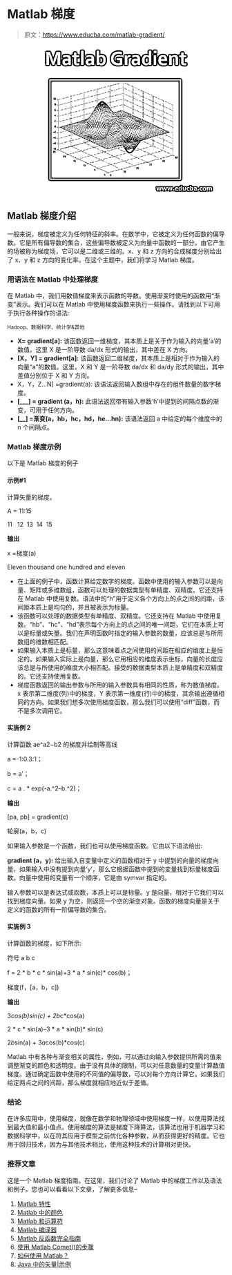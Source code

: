 # Matlab 梯度

> 原文：<https://www.educba.com/matlab-gradient/>

![Matlab Gradient](img/8afb19105e808a0180426a351cd95a41.png)



## Matlab 梯度介绍

一般来说，梯度被定义为任何特征的斜率。在数学中，它被定义为任何函数的偏导数。它是所有偏导数的集合，这些偏导数被定义为向量中函数的一部分。由它产生的场被称为梯度场，它可以是二维或三维的。x、y 和 z 方向的合成梯度分别给出了 x、y 和 z 方向的变化率。在这个主题中，我们将学习 Matlab 梯度。

### 用语法在 Matlab 中处理梯度

在 Matlab 中，我们用数值梯度来表示函数的导数。使用渐变时使用的函数用“渐变”表示。我们可以在 Matlab 中使用梯度函数来执行一些操作。请找到以下可用于执行各种操作的语法:

<small>Hadoop、数据科学、统计学&其他</small>

*   **X= gradient[a]:** 该函数返回一维梯度，其本质上是关于作为输入的向量‘a’的数值。这里 X 是一阶导数 da/dx 形式的输出，其中差在 X 方向。
*   **[X，Y] = gradient[a]:** 该函数返回二维梯度，其本质上是相对于作为输入的向量“a”的数值。这里，X 和 Y 是一阶导数 da/dx 和 da/dy 形式的输出，其中差值分别位于 X 和 Y 方向。
*   X，Y，Z…N] =gradient(a): 该语法返回输入数组中存在的组件数量的数字梯度。
*   **[___] = gradient (a，h):** 此语法返回带有输入参数‘h’中提到的间隔点数的渐变，可用于任何方向。
*   **[__] =渐变(a，hb，hc，hd，he…hn):** 该语法返回 a 中给定的每个维度中的 n 个间隔点。

### Matlab 梯度示例

以下是 Matlab 梯度的例子

#### 示例#1

计算矢量的梯度。

A = 11:15

11   12  13  14  15

**输出**

x =梯度(a)

Eleven thousand one hundred and eleven

*   在上面的例子中，函数计算给定数字的梯度。函数中使用的输入参数可以是向量、矩阵或多维数组，函数可以处理的数据类型有单精度、双精度。它还支持在 Matlab 中使用复数。语法中的“h”用于定义各个方向上的点之间的间距，该间距本质上是均匀的，并且被表示为标量。
*   该函数可以处理的数据类型有单精度、双精度。它还支持在 Matlab 中使用复数。“hb”、“hc”、“hd”表示每个方向上的点之间的唯一间距，它们在本质上可以是标量或矢量。我们在声明函数时指定的输入参数的数量，应该总是与所用数组的维数相匹配。
*   如果输入本质上是标量，那么这意味着点之间使用的间距在相应的维度上是恒定的。如果输入实际上是向量，那么它用相应的维度表示坐标，向量的长度应该总是与所使用的维度大小相匹配。接受的数据类型本质上是单精度和双精度的。它还支持使用复数。
*   梯度函数返回的输出参数与所用的输入参数具有相同的性质，称为数值梯度。x 表示第二维度(列)中的梯度，Y 表示第一维度(行)中的梯度，其余输出遵循相同的方向。如果我们想多次使用梯度函数，那么我们可以使用“diff”函数，而不是多次调用它。

#### 实施例 2

计算函数 ae^a2−b2 的梯度并绘制等高线

a =-1:0.3:1；

b = a’；

c = a . * exp(-a.^2–b.^2)；

**输出**

[pa, pb] = gradient(c)

轮廓(a，b，c)

如果输入参数是一个函数，我们也可以使用梯度函数。它由以下语法给出:

**gradient (a，y):** 给出输入自变量中定义的函数相对于 y 中提到的向量的梯度向量，如果输入中没有提到向量‘y’，那么它根据函数中提到的变量找到标量梯度函数。向量中使用的变量有一个顺序，它是由 symvar 指定的。

输入参数可以是表达式或函数，本质上可以是标量。y 是向量，相对于它我们可以找到梯度向量。如果 y 为空，则返回一个空的渐变对象。函数的梯度向量是关于定义的函数的所有一阶偏导数的集合。

#### 实施例 3

计算函数的梯度，如下所示:

符号 a b c

f = 2 * b * c * sin(a)+3 * a * sin(c)* cos(b)；

梯度(f，[a，b，c])

**输出**

3*cos(b)*sin(c) + 2*b*c*cos(a)

2 * c * sin(a)–3 * a * sin(b)* sin(c)

2*b*sin(a) + 3*a*cos(b)*cos(c)

Matlab 中有各种与渐变相关的属性，例如，可以通过向输入参数提供所需的值来调整渐变的颜色和透明度。由于没有具体的限制，可以对任意数量的变量计算数值梯度。通过确定函数中使用的不同值的偏导数，可以对每个方向计算它。如果我们给定两点之间的间距，那么梯度就相应地近似于差值。

### 结论

在许多应用中，使用梯度，就像在数学和物理领域中使用梯度一样，以使用算法找到最大值和最小值点。使用梯度的算法是梯度下降算法，该算法也用于机器学习和数据科学中，以在将其应用于模型之前优化各种参数，从而获得更好的精度。它也用于回归技术，因为与其他技术相比，使用这种技术的计算相对更快。

### 推荐文章

这是一个 Matlab 梯度指南。在这里，我们讨论了 Matlab 中的梯度工作以及语法和例子。您也可以看看以下文章，了解更多信息–

1.  [Matlab 特性](https://www.educba.com/matlab-features/)
2.  [Matlab 中的颜色](https://www.educba.com/colors-in-matlab/)
3.  [Matlab 和运算符](https://www.educba.com/matlab-and-operator/)
4.  [Matlab 编译器](https://www.educba.com/matlab-compiler/)
5.  [Matlab 反函数完全指南](https://www.educba.com/matlab-inverse-function/)
6.  [使用 Matlab Comet()的步骤](https://www.educba.com/matlab-comet/)
7.  [如何使用 Matlab？](https://www.educba.com/how-to-use-matlab/)
8.  [Java 中的矢量|示例](https://www.educba.com/vector-in-java/)





